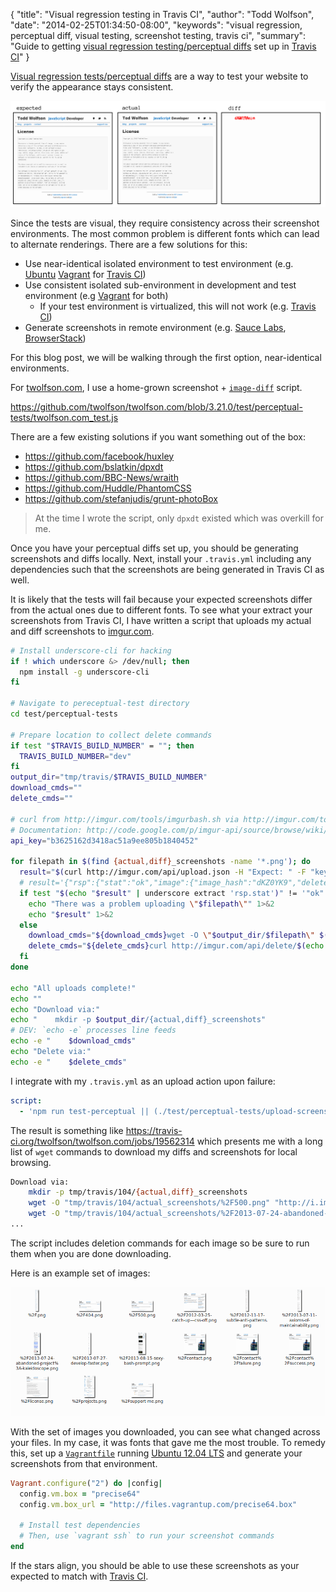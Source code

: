 {
  "title": "Visual regression testing in Travis CI",
  "author": "Todd Wolfson",
  "date": "2014-02-25T01:34:50-08:00",
  "keywords": "visual regression, perceptual diff, visual testing, screenshot testing, travis ci",
  "summary": "Guide to getting [visual regression testing/perceptual diffs](http://youtu.be/UMnZiTL0tUc) set up in [Travis CI](https://travis-ci.org/)"
}

[Visual regression tests/perceptual diffs][pdiff-presentation] are a way to test your website to verify the appearance stays consistent.

[pdiff-presentation]: http://youtu.be/UMnZiTL0tUc

[![Example image of perceptual diff][example-diff]][example-diff]

[example-diff]: /public/images/articles/visual-regression/example-diff.png

Since the tests are visual, they require consistency across their screenshot environments. The most common problem is different fonts which can lead to alternate renderings. There are a few solutions for this:

- Use near-identical isolated environment to test environment (e.g. [Ubuntu][] [Vagrant][] for [Travis CI][])
- Use consistent isolated sub-environment in development and test environment (e.g [Vagrant][] for both)
    - If your test environment is virtualized, this will not work (e.g. [Travis CI][])
- Generate screenshots in remote environment (e.g. [Sauce Labs][], [BrowserStack][])

[Ubuntu]: http://www.ubuntu.com/
[Vagrant]: http://www.vagrantup.com/
[Travis CI]: https://travis-ci.org/
[Sauce Labs]: https://saucelabs.com/
[BrowserStack]: http://www.browserstack.com/

For this blog post, we will be walking through the first option, near-identical environments.

For [twolfson.com][], I use a home-grown screenshot + [`image-diff`][] script.

https://github.com/twolfson/twolfson.com/blob/3.21.0/test/perceptual-tests/twolfson.com_test.js

There are a few existing solutions if you want something out of the box:

- https://github.com/facebook/huxley
- https://github.com/bslatkin/dpxdt
- https://github.com/BBC-News/wraith
- https://github.com/Huddle/PhantomCSS
- https://github.com/stefanjudis/grunt-photoBox

> At the time I wrote the script, only `dpxdt` existed which was overkill for me.

[twolfson.com]: http://twolfson.com/
[`image-diff`]: http://github.com/uber/image-diff

Once you have your perceptual diffs set up, you should be generating screenshots and diffs locally. Next, install your `.travis.yml` including any dependencies such that the screenshots are being generated in Travis CI as well.

It is likely that the tests will fail because your expected screenshots differ from the actual ones due to different fonts. To see what your extract your screenshots from Travis CI, I have written a script that uploads my actual and diff screenshots to [imgur.com][].

[imgur.com]: http://imgur.com/

```bash
# Install underscore-cli for hacking
if ! which underscore &> /dev/null; then
  npm install -g underscore-cli
fi

# Navigate to pereceptual-test directory
cd test/perceptual-tests

# Prepare location to collect delete commands
if test "$TRAVIS_BUILD_NUMBER" = ""; then
  TRAVIS_BUILD_NUMBER="dev"
fi
output_dir="tmp/travis/$TRAVIS_BUILD_NUMBER"
download_cmds=""
delete_cmds=""

# curl from http://imgur.com/tools/imgurbash.sh via http://imgur.com/tools
# Documentation: http://code.google.com/p/imgur-api/source/browse/wiki/ImageUploading.wiki?r=82
api_key="b3625162d3418ac51a9ee805b1840452"

for filepath in $(find {actual,diff}_screenshots -name '*.png'); do
  result="$(curl http://imgur.com/api/upload.json -H "Expect: " -F "key=$api_key" -F "image=@$filepath" )"
  # result='{"rsp":{"stat":"ok","image":{"image_hash":"dKZ0YK9","delete_hash":"r0MsZp11K9vawLf","original_image":"http:\/\/i.imgur.com\/dKZ0YK9.png","large_thumbnail":"http:\/\/i.imgur.com\/dKZ0YK9l.jpg","small_thumbnail":"http:\/\/i.imgur.com\/dKZ0YK9s.jpg","imgur_page":"http:\/\/imgur.com\/dKZ0YK9","delete_page":"http:\/\/imgur.com\/delete\/r0MsZp11K9vawLf"}}}'
  if test "$(echo "$result" | underscore extract 'rsp.stat')" != '"ok"'; then
    echo "There was a problem uploading \"$filepath\"" 1>&2
    echo "$result" 1>&2
  else
    download_cmds="${download_cmds}wget -O \"$output_dir/$filepath\" $(echo "$result" | underscore extract 'rsp.image.original_image')\n"
    delete_cmds="${delete_cmds}curl http://imgur.com/api/delete/$(echo "$result" | underscore extract 'rsp.image.delete_hash' --outfmt text).json;"
  fi
done

echo "All uploads complete!"
echo ""
echo "Download via:"
echo "    mkdir -p $output_dir/{actual,diff}_screenshots"
# DEV: `echo -e` processes line feeds
echo -e "    $download_cmds"
echo "Delete via:"
echo -e "    $delete_cmds"
```

I integrate with my `.travis.yml` as an upload action upon failure:

```yml
script:
  - 'npm run test-perceptual || (./test/perceptual-tests/upload-screenshots.sh && exit 1)'
```

The result is something like https://travis-ci.org/twolfson/twolfson.com/jobs/19562314 which presents me with a long list of `wget` commands to download my diffs and screenshots for local browsing.

```bash
Download via:
    mkdir -p tmp/travis/104/{actual,diff}_screenshots
    wget -O "tmp/travis/104/actual_screenshots/%2F500.png" "http://i.imgur.com/0A6KhoL.png"
    wget -O "tmp/travis/104/actual_screenshots/%2F2013-07-24-abandoned-project%3A-kaleidoscope.png" "http://i.imgur.com/KAldKME.png"
...
```

The script includes deletion commands for each image so be sure to run them when you are done downloading.

Here is an example set of images:

[![Example set of downloaded images][local-images]][local-images]

[local-images]: /public/images/articles/visual-regression/local-images.png

With the set of images you downloaded, you can see what changed across your files. In my case, it was fonts that gave me the most trouble. To remedy this, set up a [`Vagrantfile`][Vagrant] running [Ubuntu 12.04 LTS][Ubuntu] and generate your screenshots from that environment.

```ruby
Vagrant.configure("2") do |config|
  config.vm.box = "precise64"
  config.vm.box_url = "http://files.vagrantup.com/precise64.box"

  # Install test dependencies
  # Then, use `vagrant ssh` to run your screenshot commands
end
```

If the stars align, you should be able to use these screenshots as your expected to match with [Travis CI][].
